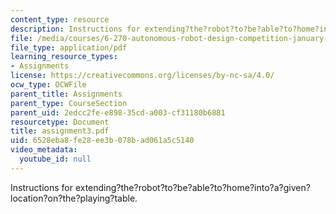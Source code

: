 ```yaml
---
content_type: resource
description: Instructions for extending?the?robot?to?be?able?to?home?into?a?given?location?on?the?playing?table.
file: /media/courses/6-270-autonomous-robot-design-competition-january-iap-2005/6528eba8fe28ee3b078bad061a5c5140_assignment3.pdf
file_type: application/pdf
learning_resource_types:
- Assignments
license: https://creativecommons.org/licenses/by-nc-sa/4.0/
ocw_type: OCWFile
parent_title: Assignments
parent_type: CourseSection
parent_uid: 2edcc2fe-e898-35cd-a003-cf31180b6881
resourcetype: Document
title: assignment3.pdf
uid: 6528eba8-fe28-ee3b-078b-ad061a5c5140
video_metadata:
  youtube_id: null
---
```

Instructions for extending?the?robot?to?be?able?to?home?into?a?given?location?on?the?playing?table.
